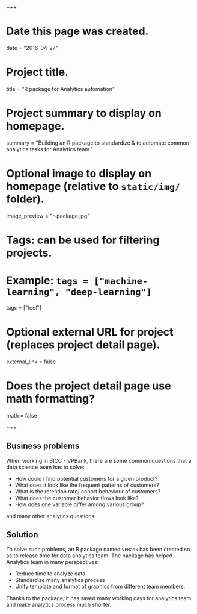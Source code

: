 +++
# Date this page was created.
date = "2016-04-27"

# Project title.
title = "R package for Analytics automation"

# Project summary to display on homepage.
summary = "Building an R package to standardize & to automate common analytics tasks for Analytics team."

# Optional image to display on homepage (relative to `static/img/` folder).
image_preview = "r-package.jpg"

# Tags: can be used for filtering projects.
# Example: `tags = ["machine-learning", "deep-learning"]`
tags = ["tool"]

# Optional external URL for project (replaces project detail page).
external_link = false

# Does the project detail page use math formatting?
math = false

+++

## Business problems

When working in BICC - VPBank, there are some common questions that a data science team has to solve:

- How could I find potential customers for a given product?
- What does it look like the frequent patterns of customers?
- What is the retention rate/ cohort behaviour of customers?
- What does the customer behavior flows look like?
- How does one variable differ among various group?

and many other analytics questions.

## Solution

To solve such problems, an R package named `VPBank` has been created so as to release time for data analytics team. The package has helped Analytics team in many perspectives:

- Reduce time to analyze data
- Standardize many analytics process
- Unify template and format of graphics from different team members.

Thanks to the package, it has saved many working days for analytics team and make analytics process much shorter.